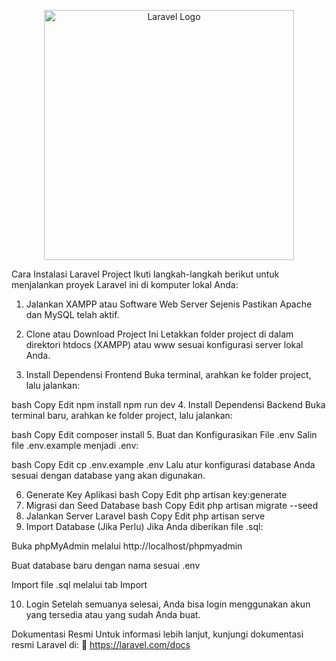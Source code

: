 <p align="center"> <a href="https://laravel.com" target="_blank"> <img src="https://raw.githubusercontent.com/laravel/art/master/logo-lockup/5%20SVG/2%20CMYK/1%20Full%20Color/laravel-logolockup-cmyk-red.svg" width="400" alt="Laravel Logo"> </a> </p>
Cara Instalasi Laravel Project
Ikuti langkah-langkah berikut untuk menjalankan proyek Laravel ini di komputer lokal Anda:

1. Jalankan XAMPP atau Software Web Server Sejenis
   Pastikan Apache dan MySQL telah aktif.

2. Clone atau Download Project Ini
   Letakkan folder project di dalam direktori htdocs (XAMPP) atau www sesuai konfigurasi server lokal Anda.

3. Install Dependensi Frontend
   Buka terminal, arahkan ke folder project, lalu jalankan:

bash
Copy
Edit
npm install
npm run dev 4. Install Dependensi Backend
Buka terminal baru, arahkan ke folder project, lalu jalankan:

bash
Copy
Edit
composer install 5. Buat dan Konfigurasikan File .env
Salin file .env.example menjadi .env:

bash
Copy
Edit
cp .env.example .env
Lalu atur konfigurasi database Anda sesuai dengan database yang akan digunakan.

6. Generate Key Aplikasi
   bash
   Copy
   Edit
   php artisan key:generate
7. Migrasi dan Seed Database
   bash
   Copy
   Edit
   php artisan migrate --seed
8. Jalankan Server Laravel
   bash
   Copy
   Edit
   php artisan serve
9. Import Database (Jika Perlu)
   Jika Anda diberikan file .sql:

Buka phpMyAdmin melalui http://localhost/phpmyadmin

Buat database baru dengan nama sesuai .env

Import file .sql melalui tab Import

10. Login
    Setelah semuanya selesai, Anda bisa login menggunakan akun yang tersedia atau yang sudah Anda buat.

Dokumentasi Resmi
Untuk informasi lebih lanjut, kunjungi dokumentasi resmi Laravel di:
🔗 https://laravel.com/docs
